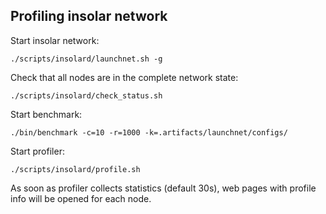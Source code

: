 ## Profiling insolar network

Start insolar network:

    ./scripts/insolard/launchnet.sh -g

Check that all nodes are in the complete network state:

    ./scripts/insolard/check_status.sh

Start benchmark:

    ./bin/benchmark -c=10 -r=1000 -k=.artifacts/launchnet/configs/

Start profiler:

    ./scripts/insolard/profile.sh

As soon as profiler collects statistics (default 30s), web pages with profile info will be opened for each node.
